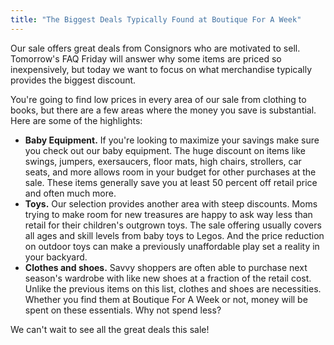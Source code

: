 ```yaml
---
title: "The Biggest Deals Typically Found at Boutique For A Week"
---
```


Our sale offers great deals from Consignors who are motivated to sell. Tomorrow's FAQ Friday will answer why some items are priced so inexpensively, but today we want to focus on what merchandise typically provides the biggest discount.

You're going to find low prices in every area of our sale from clothing to books, but there are a few areas where the money you save is substantial. Here are some of the highlights:

* **Baby Equipment.** If you're looking to maximize your savings make sure you check out our baby equipment. The huge discount on items like swings, jumpers, exersaucers, floor mats, high chairs, strollers, car seats, and more allows room in your budget for other purchases at the sale. These items generally save you at least 50 percent off retail price and often much more.
* **Toys.** Our selection provides another area with steep discounts. Moms trying to make room for new treasures are happy to ask way less than retail for their children's outgrown toys. The sale offering usually covers all ages and skill levels from baby toys to Legos. And the price reduction on outdoor toys can make a previously unaffordable play set a reality in your backyard.
* **Clothes and shoes.** Savvy shoppers are often able to purchase next season's wardrobe with like new shoes at a fraction of the retail cost. Unlike the previous items on this list, clothes and shoes are necessities. Whether you find them at Boutique For A Week or not, money will be spent on these essentials. Why not spend less?

We can't wait to see all the great deals this sale!
